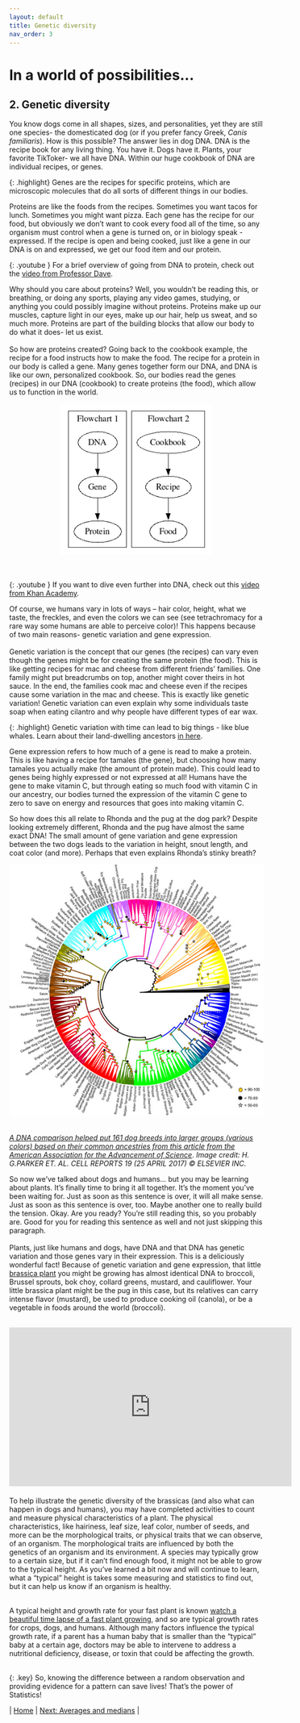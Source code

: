 ```yaml
---
layout: default
title: Genetic diversity
nav_order: 3
---
```


# In a world of possibilities...
## 2. Genetic diversity

You know dogs come in all shapes, sizes, and personalities, yet they are still one species- the domesticated dog (or if you prefer fancy Greek, _Canis familiaris_). How is this possible? The answer lies in dog DNA. DNA is the recipe book for any living thing. You have it. Dogs have it. Plants, your favorite TikToker- we all have DNA. Within our huge cookbook of DNA are individual recipes, or genes. 

{: .highlight}
Genes are the recipes for specific proteins, which are microscopic molecules that do all sorts of different things in our bodies. 

Proteins are like the foods from the recipes. Sometimes you want tacos for lunch. Sometimes you might want pizza. Each gene has the recipe for our food, but obviously we don’t want to cook every food all of the time, so any organism must control when a gene is turned on, or in biology speak - expressed. If the recipe is open and being cooked, just like a gene in our DNA is on and expressed, we get our food item and our protein. <br>

{: .youtube }
For a brief overview of going from DNA to protein, check out the [video from Professor Dave](https://www.youtube.com/watch?v=bKIpDtJdK8Q).

Why should you care about proteins? Well, you wouldn’t be reading this, or breathing, or doing any sports, playing any video games, studying, or anything you could possibly imagine without proteins. Proteins make up our muscles, capture light in our eyes, make up our hair, help us sweat, and so much more. Proteins are part of the building blocks that allow our body to do what it does- let us exist. <br>
<br>
So how are proteins created? Going back to the cookbook example, the recipe for a food instructs how to make the food. The recipe for a protein in our body is called a gene. Many genes together form our DNA, and DNA is like our own, personalized cookbook. So, our bodies read the genes (recipes) in our DNA (cookbook) to create proteins (the food), which allow us to function in the world.<br>

<div style="text-align:center"><img src="../images/DNA_Cookbook_Flowcharts.png" height="300" width="300"/></div> <br>
<br>

{: .youtube }
If you want to dive even further into DNA, check out this [video from Khan Academy](https://www.youtube.com/watch?v=6gUY5NoX1Lk).

Of course, we humans vary in lots of ways – hair color, height, what we taste, the freckles, and even the colors we can see (see tetrachromacy for a rare way some humans are able to perceive color)! This happens because of two main reasons- genetic variation and gene expression. <br>
<br>
Genetic variation is the concept that our genes (the recipes) can vary even though the genes might be for creating the same protein (the food). This is like getting recipes for mac and cheese from different friends’ families. One family might put breadcrumbs on top, another might cover theirs in hot sauce. In the end, the families cook mac and cheese even if the recipes cause some variation in the mac and cheese. This is exactly like genetic variation! Genetic variation can even explain why some individuals taste soap when eating cilantro and why people have different types of ear wax. <br>

{: .highlight}
Genetic variation with time can lead to big things - like blue whales. Learn about their land-dwelling ancestors [in here](wisconsin.pbslearningmedia.org/resource/79bd6aff-db2d-4f87-9cd1-fe855806b460/when-whales-walked-journeys-in-deep-time/?student=true&focus=true).

Gene expression refers to how much of a gene is read to make a protein. This is like having a recipe for tamales (the gene), but choosing how many tamales you actually make (the amount of protein made). This could lead to genes being highly expressed or not expressed at all! Humans have the gene to make vitamin C, but through eating so much food with vitamin C in our ancestry, our bodies turned the expression of the vitamin C gene to zero to save on energy and resources that goes into making vitamin C. <br>

So how does this all relate to Rhonda and the pug at the dog park? Despite looking extremely different, Rhonda and the pug have almost the same exact DNA! The small amount of gene variation and gene expression between the two dogs leads to the variation in height, snout length, and coat color (and more). Perhaps that even explains Rhonda’s stinky breath? <br>

<div style="text-align:center"><img src="../images/Dog breed evolutionary tree.png" height="500" width="100%"/></div> <br>

[*A DNA comparison helped put 161 dog breeds into larger groups (various colors) based on their common ancestries from this article from the American Association for the Advancement of Science*](https://www.science.org/content/article/where-did-your-dog-come-new-tree-breeds-may-hold-answer). *Image credit: H. G.PARKER ET. AL. CELL REPORTS 19 (25 APRIL 2017) © ELSEVIER INC.* <br>

So now we’ve talked about dogs and humans… but you may be learning about plants. It’s finally time to bring it all together. It’s the moment you’ve been waiting for. Just as soon as this sentence is over, it will all make sense. Just as soon as this sentence is over, too. Maybe another one to really build the tension. Okay. Are you ready? You’re still reading this, so you probably are. Good for you for reading this sentence as well and not just skipping this paragraph. <br>
<br>
Plants, just like humans and dogs, have DNA and that DNA has genetic variation and those genes vary in their expression. This is a deliciously wonderful fact! Because of genetic variation and gene expression, that little [brassica plant](https://en.wikipedia.org/wiki/Brassica_oleracea) you might be growing has almost identical DNA to broccoli, Brussel sprouts, bok choy, collard greens, mustard, and cauliflower. Your little brassica plant might be the pug in this case, but its relatives can carry intense flavor (mustard), be used to produce cooking oil (canola), or be a vegetable in foods around the world (broccoli). <br>
<br>
<iframe width="560" height="315" src="https://www.youtube.com/embed/2g9Fn8NTedA" frameborder="0" allowfullscreen></iframe> <br>
<br>
To help illustrate the genetic diversity of the brassicas (and also what can happen in dogs and humans), you may have completed activities to count and measure physical characteristics of a plant. The physical characteristics, like hairiness, leaf size, leaf color, number of seeds, and more can be the morphological traits, or physical traits that we can observe, of an organism. The morphological traits are influenced by both the genetics of an organism and its environment. A species may typically grow to a certain size, but if it can’t find enough food, it might not be able to grow to the typical height. As you’ve learned a bit now and will continue to learn, what a “typical” height is takes some measuring and statistics to find out, but it can help us know if an organism is healthy. <br>
<br>

A typical height and growth rate for your fast plant is known [watch a beautiful time lapse of a fast plant growing](https://www.youtube.com/watch?v=kDpqafwz9pI), and so are typical growth rates for crops, dogs, and humans. Although many factors influence the typical growth rate, if a parent has a human baby that is smaller than the “typical” baby at a certain age, doctors may be able to intervene to address a nutritional deficiency, disease, or toxin that could be affecting the growth. <br>
<br>

{: .key}
So, knowing the difference between a random observation and providing evidence for a pattern can save lives! That’s the power of Statistics!

| [Home](https://benrushscience.github.io/learning-data-science/) | [Next: Averages and medians](https://benrushscience.github.io/learning-data-science//lecture-notes/3-averages-and-medians.html) |
